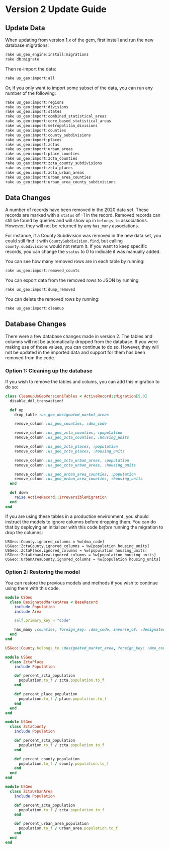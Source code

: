 # Version 2 Update Guide

## Update Data

When updating from version 1.x of the gem, first install and run the new database migrations:

```bash
rake us_geo_engine:install:migrations
rake db:migrate
```

Then re-import the data:

```bash
rake us_geo:import:all
```

Or, if you only want to import some subset of the data, you can run any number of the following:

```bash
rake us_geo:import:regions
rake us_geo:import:divisions
rake us_geo:import:states
rake us_geo:import:combined_statistical_areas
rake us_geo:import:core_based_statistical_areas
rake us_geo:import:metropolitan_divisions
rake us_geo:import:counties
rake us_geo:import:county_subdivisions
rake us_geo:import:places
rake us_geo:import:zctas
rake us_geo:import:urban_areas
rake us_geo:import:place_counties
rake us_geo:import:zcta_counties
rake us_geo:import:zcta_county_subdivisions
rake us_geo:import:zcta_places
rake us_geo:import:zcta_urban_areas
rake us_geo:import:urban_area_counties
rake us_geo:import:urban_area_county_subdivisions
```

## Data Changes

A number of records have been removed in the 2020 data set. These records are marked with a `status` of -1 in the record. Removed records can still be found by queries and will show up in `belongs_to` associations. However, they will not be returned by any `has_many` associations.

For instance, if a County Subdivision was removed in the new data set, you could still find it with `CountySubdivision.find`, but calling `county.subdivisions` would not return it. If you want to keep specific records, you can change the `status` to 0 to indicate it was manually added.

You can see how many removed rows are in each table by running:

```bash
rake us_geo:import:removed_counts
```

You can export data from the removed rows to JSON by running:

```bash
rake us_geo:import:dump_removed
```

You can delete the removed rows by running:

```bash
rake us_geo:import:cleanup
```

## Database Changes

There were a few database changes made in version 2. The tables and columns will not be automatically dropped from the database. If you were making use of those values, you can continue to do so. However, they will not be updated in the imported data and support for them has been removed from the code.

### Option 1: Cleaning up the database

If you wish to remove the tables and colums, you can add this migration to do so:

```ruby
class CleanupUsGeoVersion1Tables < ActiveRecord::Migration[5.0]
  disable_ddl_transaction!

  def up
    drop_table :us_geo_designated_market_areas

    remove_column :us_geo_counties, :dma_code

    remove_column :us_geo_zcta_counties, :population
    remove_column :us_geo_zcta_counties, :housing_units

    remove_column :us_geo_zcta_places, :population
    remove_column :us_geo_zcta_places, :housing_units

    remove_column :us_geo_zcta_urban_areas, :population
    remove_column :us_geo_zcta_urban_areas, :housing_units

    remove_column :us_geo_urban_area_counties, :population
    remove_column :us_geo_urban_area_counties, :housing_units
  end

  def down
    raise ActiveRecord::IrreversibleMigration
  end
end
```

If you are using these tables in a production environment, you should instruct the models to ignore columns before dropping them. You can do that by deploying an initializer with this code *before* running the migration to drop the columns:

```
USGeo::County.ignored_columns = %w[dma_code]
USGeo::ZctaCounty.ignored_columns = %w[population housing_units]
USGeo::ZctaPlace.ignored_columns = %w[population housing_units]
USGeo::ZctaUrbanArea.ignored_columns = %w[population housing_units]
USGeo::UrbanAreaCounty.ignored_columns = %w[population housing_units]
```

### Option 2: Restoring the model

You can restore the previous models and methods if you wish to continue using them with this code.

```ruby
module USGeo
  class DesignatedMarketArea < BaseRecord
    include Population
    include Area

    self.primary_key = "code"

    has_many :counties, foreign_key: :dma_code, inverse_of: :designated_market_area
  end
end

USGeo::County.belongs_to :designated_market_area, foreign_key: :dma_code, optional: true, inverse_of: :counties

module USGeo
  class ZctaPlace
    include Population

    def percent_zcta_population
      population.to_f / zcta.population.to_f
    end

    def percent_place_population
      population.to_f / place.population.to_f
    end
  end
end

module USGeo
  class ZctaCounty
    include Population

    def percent_zcta_population
      population.to_f / zcta.population.to_f
    end

    def percent_county_population
      population.to_f / county.population.to_f
    end
  end
end

module USGeo
  class ZctaUrbanArea
    include Population

    def percent_zcta_population
      population.to_f / zcta.population.to_f
    end

    def percent_urban_area_population
      population.to_f / urban_area.population.to_f
    end
  end
end
```
